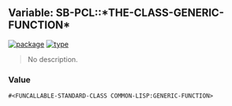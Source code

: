 ## Variable: SB-PCL::\*THE-CLASS-GENERIC-FUNCTION\*
[![package](https://img.shields.io/badge/Package-SB--PCL-5f9ea0.svg?style=social&colorA=999999)](../) [![type](https://img.shields.io/badge/Type-Variable-5f9ea0.svg?style=social&colorA=999999)](../#variable) 

> No description.

### Value
```
#<FUNCALLABLE-STANDARD-CLASS COMMON-LISP:GENERIC-FUNCTION>
```
